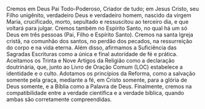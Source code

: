 Cremos em Deus Pai Todo-Poderoso, Criador de tudo; em Jesus Cristo, seu Filho unigênito, verdadeiro Deus e verdadeiro homem, nascido da virgem Maria, crucificado, morto, sepultado e ressuscitou ao terceiro dia, e que voltará para julgar. Cremos também no Espírito Santo, no qual há um só Deus em três pessoas (Pai, Filho e Espírito Santo). Cremos na santa Igreja cristã, na comunhão dos santos, no perdão dos pecados, na ressurreição do corpo e na vida eterna.
Além disso, afirmamos a Suficiência das Sagradas Escrituras como a única e final autoridade de fé e prática. Aceitamos os Trinta e Nove Artigos da Religião como a declaração doutrinária, que, junto ao Livro de Oração Comum (LOC) estabelece a identidade e o culto. Adotamos os princípios da Reforma, como a salvação somente pela graça, mediante a fé, em Cristo somente, para a glória de Deus somente, e a Bíblia como a Palavra de Deus.
Finalmente, cremos na compatibilidade entre a verdade científica e a verdade bíblica, quando ambas são corretamente compreendidas.